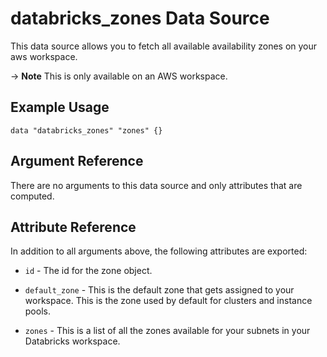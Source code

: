 # databricks_zones Data Source

This data source allows you to fetch all available availability zones on your aws workspace.

-> **Note** This is only available on an AWS workspace. 

## Example Usage

```hcl
data "databricks_zones" "zones" {}
```
## Argument Reference

There are no arguments to this data source and only attributes that are computed.

## Attribute Reference

In addition to all arguments above, the following attributes are exported:

* `id` - The id for the zone object.

* `default_zone` - This is the default zone that gets assigned to your workspace. This is the zone used by default for clusters and instance pools.

* `zones` - This is a list of all the zones available for your subnets in your Databricks workspace.
